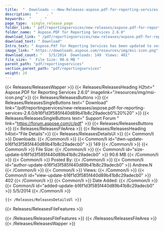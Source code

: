 ```yaml
---
title:  "  Downloads ---New-Releases-aspose.pdf-for-reporting-services-2.6.0 . " 
description:  "    . " 
keywords:  "    . " 
page_type:  single_release_page
folder_link: " pdf/reportingservices/new-releases/aspose.pdf-for-reporting-services-2.6.0/"
folder_name: " Aspose.PDF for Reporting Services 2.6.0"
download_link: " /pdf/reportingservices/new-releases/aspose.pdf-for-reporting-services-2.6.0/b16f1d3f585f440d89b41b8c29adecb0"
download_text: " Download"
Intro_text: " Aspose.Pdf for Reporting Services has been updated to version 2.6.0 and we are p..."
image_link: " https://downloads.aspose.com/resources/img/msi-icon.png"
download_count: "   5/5/2014  Downloads: 149  Views: 401"
file_size: "  File Size: 90.6 MB "
parent_path: "pdf/reportingservices"
section_parent_path: "pdf/reportingservices"
weight: 24 
---
```


{{< Releases/ReleasesWapper >}}
  {{< Releases/ReleasesHeading H2txt=" Aspose.PDF for Reporting Services 2.6.0" imagelink="/resources/img/msi-icon.png">}}
  {{< Releases/ReleasesButtons >}}
    {{< Releases/ReleasesSingleButtons text=" Download" link="/pdf/reportingservices/new-releases/aspose.pdf-for-reporting-services-2.6.0/b16f1d3f585f440d89b41b8c29adecb0%20%20" >}}
    {{< Releases/ReleasesSingleButtons text=" Support Forum " link="https://forum.aspose.com/c/pdf" >}}
  {{< Releases/ReleasesButtons >}}
  {{< Releases/ReleasesFileArea >}}
    {{< Releases/ReleasesHeading h4txt="File Details">}}
    {{< Releases/ReleasesDetailsUl >}}
            {{< Common/li  >}} Downloads: {{< /Common/li >}} 
      {{< Common/li id="dwn-update-b16f1d3f585f440d89b41b8c29adecb0" >}} 149 {{< /Common/li >}} 
      {{< Common/li  >}} File Size: {{< /Common/li >}} 
      {{< Common/li id="size-update-b16f1d3f585f440d89b41b8c29adecb0" >}} 90.6 MB {{< /Common/li >}} 
      {{< Common/li  >}} Posted By: {{< /Common/li >}} 
      {{< Common/li id="author-update-b16f1d3f585f440d89b41b8c29adecb0" >}} Andrew.N {{< /Common/li >}} 
      {{< Common/li  >}} Views: {{< /Common/li >}} 
      {{< Common/li id="view-update-b16f1d3f585f440d89b41b8c29adecb0" >}} 402 {{< /Common/li >}} 
      {{< Common/li  >}} Date Added: {{< /Common/li >}} 
      {{< Common/li id="added-update-b16f1d3f585f440d89b41b8c29adecb0" >}} 5/5/2014 {{< /Common/li >}} 

    {{< /Releases/ReleasesDetailsUl >}}

  {{< Releases/ReleasesFileFeatures >}}
      
  {{< /Releases/ReleasesFileFeatures >}}
 {{< /Releases/ReleasesFileArea >}}
{{< /Releases/ReleasesWapper >}}


